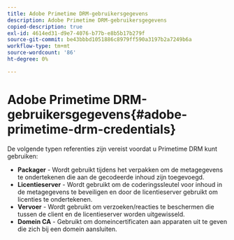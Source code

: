 ```yaml
---
title: Adobe Primetime DRM-gebruikersgegevens
description: Adobe Primetime DRM-gebruikersgegevens
copied-description: true
exl-id: 4614ed31-d9e7-4076-b77b-e8b5b17b279f
source-git-commit: be43bbbd1051886c8979ff590a3197b2a7249b6a
workflow-type: tm+mt
source-wordcount: '86'
ht-degree: 0%

---
```


# Adobe Primetime DRM-gebruikersgegevens{#adobe-primetime-drm-credentials}

De volgende typen referenties zijn vereist voordat u Primetime DRM kunt gebruiken:

* **Packager** - Wordt gebruikt tijdens het verpakken om de metagegevens te ondertekenen die aan de gecodeerde inhoud zijn toegevoegd.
* **Licentieserver** - Wordt gebruikt om de coderingssleutel voor inhoud in de metagegevens te beveiligen en door de licentieserver gebruikt om licenties te ondertekenen.
* **Vervoer** - Wordt gebruikt om verzoeken/reacties te beschermen die tussen de client en de licentieserver worden uitgewisseld.
* **Domein CA** - Gebruikt om domeincertificaten aan apparaten uit te geven die zich bij een domein aansluiten.
